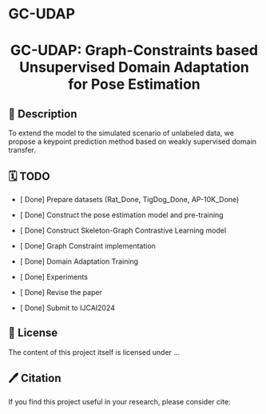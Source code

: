 # GC-UDAP

<div align="center">

<h1> GC-UDAP: Graph-Constraints based Unsupervised Domain Adaptation for Pose Estimation </h1>
 </div>
 
## 📖 Description
To extend the model to the simulated scenario of unlabeled data, we propose a keypoint prediction method based on weakly supervised domain transfer.

## 🗓️ TODO
- [ Done] Prepare datasets (Rat_Done, TigDog_Done, AP-10K_Done)

- [ Done] Construct the pose estimation model and pre-training 

- [ Done] Construct Skeleton-Graph Contrastive Learning model

- [ Done] Graph Constraint implementation

- [ Done] Domain Adaptation Training

- [ Done] Experiments
  
- [ Done] Revise the paper

- [ Done] Submit to IJCAI2024

## 🎫 License

The content of this project itself is licensed under ...

## 🖊️ Citation


If you find this project useful in your research, please consider cite:


```BibTeX
